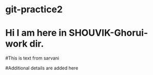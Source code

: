 # git-practice2

# Hi I am here in SHOUVIK-Ghorui-work dir. 
#This is text from sarvani

#Additional details are added here
